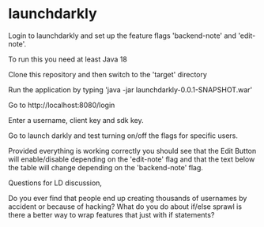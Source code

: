 # launchdarkly

Login to launchdarkly and set up the feature flags 'backend-note' and 'edit-note'. 

To run this you need at least Java 18

Clone this repository and then switch to the 'target' directory

Run the application by typing 'java -jar launchdarkly-0.0.1-SNAPSHOT.war'

Go to http://localhost:8080/login

Enter a username, client key and sdk key.

Go to launch darkly and test turning on/off the flags for specific users. 

Provided everything is working correctly you should see that the Edit Button will enable/disable depending on the 'edit-note' flag and that the text below the table will change depending on the 'backend-note' flag.

Questions for LD discussion, 

Do you ever find that people end up creating thousands of usernames by accident or because of hacking?
What do you do about if/else sprawl is there a better way to wrap features that just with if statements?



